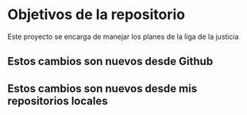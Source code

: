 # Objetivos de la repositorio

Este proyecto se encarga de manejar los planes de la liga de la justicia

## Estos cambios son nuevos desde Github
## Estos cambios son nuevos desde mis repositorios locales
